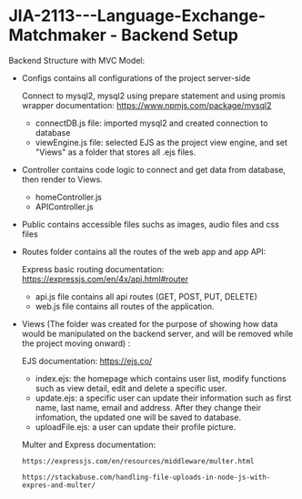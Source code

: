 # JIA-2113---Language-Exchange-Matchmaker - Backend Setup

Backend Structure with MVC Model:
- Configs contains all configurations of the project server-side
  
  Connect to mysql2, mysql2 using prepare statement and using promis wrapper documentation: https://www.npmjs.com/package/mysql2
  + connectDB.js file: imported mysql2 and created connection to database
  + viewEngine.js file: selected EJS as the project view engine, and set "Views" as a folder that stores all .ejs files.
- Controller contains code logic to connect and get data from database, then render to Views.
  + homeController.js
  + APIController.js  
- Public contains accessible files suchs as images, audio files and css files
- Routes folder contains all the routes of the web app and app API:
    
    Express basic routing documentation: https://expressjs.com/en/4x/api.html#router
  + api.js file contains all api routes (GET, POST, PUT, DELETE)
  + web.js file contains all routes of the application.
- Views (The folder was created for the purpose of showing how data would be manipulated on the backend server, and will be removed while the project moving onward) :
  
  EJS documentation: https://ejs.co/
  + index.ejs: the homepage which contains user list, modify functions such as view detail, edit and delete a specific user.
  + update.ejs: a specific user can update their information such as first name, last name, email and address. After they change their infomation, the updated one will be saved to database. 
  + uploadFile.ejs: a user can update their profile picture. 
  
  
  Multer and Express documentation:
      
      https://expressjs.com/en/resources/middleware/multer.html
       
      https://stackabuse.com/handling-file-uploads-in-node-js-with-expres-and-multer/
